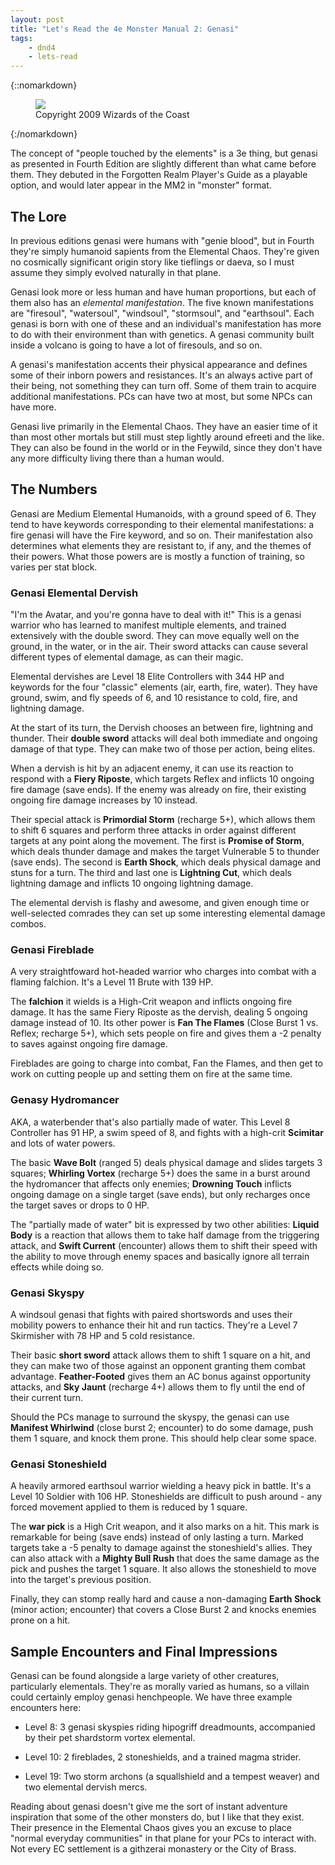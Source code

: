 ```yaml
---
layout: post
title: "Let's Read the 4e Monster Manual 2: Genasi"
tags:
    - dnd4
    - lets-read
---
```


{::nomarkdown}
<figure class="center">
  <img src="{{ "/assets/wir-mm2-4e-genasi.png" | absolute_url }}"/>
  <figcaption>
    Copyright 2009 Wizards of the Coast
  </figcaption>
</figure>
{:/nomarkdown}

The concept of "people touched by the elements" is a 3e thing, but genasi as
presented in Fourth Edition are slightly different than what came before
them. They debuted in the Forgotten Realm Player's Guide as a playable option,
and would later appear in the MM2 in "monster" format.

## The Lore

In previous editions genasi were humans with "genie blood", but in Fourth
they're simply humanoid sapients from the Elemental Chaos. They're given no
cosmically significant origin story like tieflings or daeva, so I must assume
they simply evolved naturally in that plane.

Genasi look more or less human and have human proportions, but each of them also
has an _elemental manifestation_. The five known manifestations are "firesoul",
"watersoul", "windsoul", "stormsoul", and "earthsoul". Each genasi is born with
one of these and an individual's manifestation has more to do with their
environment than with genetics. A genasi community built inside a volcano is
going to have a lot of firesouls, and so on.

A genasi's manifestation accents their physical appearance and defines some of
their inborn powers and resistances. It's an always active part of their being,
not something they can turn off. Some of them train to acquire additional
manifestations. PCs can have two at most, but some NPCs can have more.

Genasi live primarily in the Elemental Chaos. They have an easier time of it
than most other mortals but still must step lightly around efreeti and the
like. They can also be found in the world or in the Feywild, since they don't
have any more difficulty living there than a human would.

## The Numbers

Genasi are Medium Elemental Humanoids, with a ground speed of 6. They tend to
have keywords corresponding to their elemental manifestations: a fire genasi
will have the Fire keyword, and so on. Their manifestation also determines what
elements they are resistant to, if any, and the themes of their powers. What
those powers are is mostly a function of training, so varies per stat block.

### Genasi Elemental Dervish

"I'm the Avatar, and you're gonna have to deal with it!" This is a genasi
warrior who has learned to manifest multiple elements, and trained extensively
with the double sword. They can move equally well on the ground, in the water,
or in the air. Their sword attacks can cause several different types of
elemental damage, as can their magic.

Elemental dervishes are Level 18 Elite Controllers with 344 HP and keywords for
the four "classic" elements (air, earth, fire, water). They have ground, swim,
and fly speeds of 6, and 10 resistance to cold, fire, and lightning damage.

At the start of its turn, the Dervish chooses an between fire, lightning and
thunder. Their **double sword** attacks will deal both immediate and ongoing
damage of that type. They can make two of those per action, being elites.

When a dervish is hit by an adjacent enemy, it can use its reaction to respond
with a **Fiery Riposte**, which targets Reflex and inflicts 10 ongoing fire
damage (save ends). If the enemy was already on fire, their existing ongoing
fire damage increases by 10 instead.

Their special attack is **Primordial Storm** (recharge 5+), which allows them to
shift 6 squares and perform three attacks in order against different targets at
any point along the movement. The first is **Promise of Storm**, which deals
thunder damage and makes the target Vulnerable 5 to thunder (save ends). The
second is **Earth Shock**, which deals physical damage and stuns for a turn. The
third and last one is **Lightning Cut**, which deals lightning damage and
inflicts 10 ongoing lightning damage.

The elemental dervish is flashy and awesome, and given enough time or
well-selected comrades they can set up some interesting elemental damage combos.

### Genasi Fireblade

A very straightfoward hot-headed warrior who charges into combat with a flaming
falchion. It's a Level 11 Brute with 139 HP.

The **falchion** it wields is a High-Crit weapon and inflicts ongoing fire
damage. It has the same Fiery Riposte as the dervish, dealing 5 ongoing damage
instead of 10. Its other power is **Fan The Flames** (Close Burst 1 vs. Reflex;
recharge 5+), which sets people on fire and gives them a -2 penalty to saves
against ongoing fire damage.

Fireblades are going to charge into combat, Fan the Flames, and then get to work
on cutting people up and setting them on fire at the same time.

### Genasy Hydromancer

AKA, a waterbender that's also partially made of water. This Level 8 Controller
has 91 HP, a swim speed of 8, and fights with a high-crit **Scimitar** and lots
of water powers.

The basic **Wave Bolt** (ranged 5) deals physical damage and slides targets 3
squares; **Whirling Vortex** (recharge 5+) does the same in a burst around the
hydromancer that affects only enemies; **Drowning Touch** inflicts ongoing
damage on a single target (save ends), but only recharges once the target saves
or drops to 0 HP.

The "partially made of water" bit is expressed by two other abilities: **Liquid
Body** is a reaction that allows them to take half damage from the triggering
attack, and **Swift Current** (encounter) allows them to shift their speed with
the ability to move through enemy spaces and basically ignore all terrain
effects while doing so.

### Genasi Skyspy

A windsoul genasi that fights with paired shortswords and uses their mobility
powers to enhance their hit and run tactics. They're a Level 7 Skirmisher with
78 HP and 5 cold resistance.

Their basic **short sword** attack allows them to shift 1 square on a hit, and
they can make two of those against an opponent granting them combat
advantage. **Feather-Footed** gives them an AC bonus against opportunity
attacks, and **Sky Jaunt** (recharge 4+) allows them to fly until the end of
their current turn.

Should the PCs manage to surround the skyspy, the genasi can use **Manifest
Whirlwind** (close burst 2; encounter) to do some damage, push them 1 square,
and knock them prone. This should help clear some space.

### Genasi Stoneshield

A heavily armored earthsoul warrior wielding a heavy pick in battle. It's a
Level 10 Soldier with 106 HP. Stoneshields are difficult to push around - any
forced movement applied to them is reduced by 1 square.

The **war pick** is a High Crit weapon, and it also marks on a hit. This mark is
remarkable for being (save ends) instead of only lasting a turn. Marked targets
take a -5 penalty to damage against the stoneshield's allies. They can also
attack with a **Mighty Bull Rush** that does the same damage as the pick and
pushes the target 1 square. It also allows the stoneshield to move into the
target's previous position.

Finally, they can stomp really hard and cause a non-damaging **Earth Shock**
(minor action; encounter) that covers a Close Burst 2 and knocks enemies prone
on a hit.

## Sample Encounters and Final Impressions

Genasi can be found alongside a large variety of other creatures, particularly
elementals. They're as morally varied as humans, so a villain could certainly
employ genasi henchpeople. We have three example encounters here:

- Level 8: 3 genasi skyspies riding hipogriff dreadmounts, accompanied by their
  pet shardstorm vortex elemental.

- Level 10: 2 fireblades, 2 stoneshields, and a trained magma strider.

- Level 19: Two storm archons (a squallshield and a tempest weaver) and two
  elemental dervish mercs.

Reading about genasi doesn't give me the sort of instant adventure inspiration
that some of the other monsters do, but I like that they exist. Their presence
in the Elemental Chaos gives you an excuse to place "normal everyday
communities" in that plane for your PCs to interact with. Not every EC
settlement is a githzerai monastery or the City of Brass.
